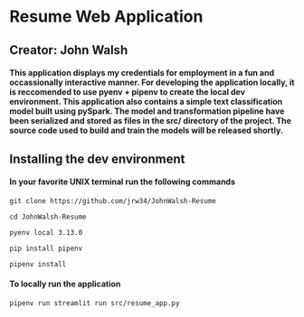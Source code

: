 # Resume Web Application
## Creator: John Walsh

#### This application displays my credentials for employment in a fun and occassionally interactive manner. For developing the application locally, it is reccomended to use pyenv + pipenv to create the local dev environment. This application also contains a simple text classification model built using pySpark. The model and transformation pipeline have been serialized and stored as files in the src/ directory of the project. The source code used to build and train the models will be released shortly. 

## Installing the dev environment
#### In your favorite UNIX terminal run the following commands
```
git clone https://github.com/jrw34/JohnWalsh-Resume

cd JohnWalsh-Resume

pyenv local 3.13.0

pip install pipenv

pipenv install
```

#### To locally run the application
```
pipenv run streamlit run src/resume_app.py
```